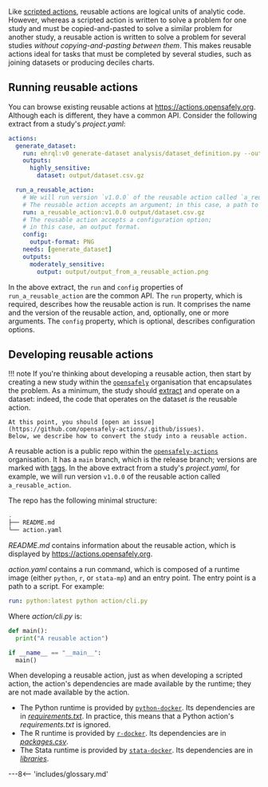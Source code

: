 Like [scripted actions](actions-scripts.md), reusable actions are logical units of analytic code.
However, whereas a scripted action is written to solve a problem for one study and must be copied-and-pasted to solve a similar problem for another study, a reusable action is written to solve a problem for several studies *without copying-and-pasting between them*.
This makes reusable actions ideal for tasks that must be completed by several studies, such as joining datasets or producing deciles charts.

## Running reusable actions

You can browse existing reusable actions at <https://actions.opensafely.org>.
Although each is different, they have a common API.
Consider the following extract from a study's *project.yaml*:

```yaml
actions:
  generate_dataset:
    run: ehrql:v0 generate-dataset analysis/dataset_definition.py --output output/dataset.csv.gz
    outputs:
      highly_sensitive:
        dataset: output/dataset.csv.gz

  run_a_reusable_action:
    # We will run version `v1.0.0` of the reusable action called `a_reusable_action`.
    # The reusable action accepts an argument; in this case, a path to a file.
    run: a_reusable_action:v1.0.0 output/dataset.csv.gz
    # The reusable action accepts a configuration option;
    # in this case, an output format.
    config:
      output-format: PNG
    needs: [generate_dataset]
    outputs:
      moderately_sensitive:
        output: output/output_from_a_reusable_action.png
```

In the above extract, the `run` and `config` properties of `run_a_reusable_action` are the common API.
The `run` property, which is required, describes how the reusable action is run.
It comprises the name and the version of the reusable action, and, optionally, one or more arguments.
The `config` property, which is optional, describes configuration options.

## Developing reusable actions

!!! note
    If you're thinking about developing a reusable action, then start by creating a new study within the [`opensafely`](https://github.com/opensafely) organisation that encapsulates the problem.
    As a minimum, the study should [extract](/ehrql/) and operate on a dataset:
    indeed, the code that operates on the dataset *is* the reusable action.

    At this point, you should [open an issue](https://github.com/opensafely-actions/.github/issues).
    Below, we describe how to convert the study into a reusable action.

A reusable action is a public repo within the [`opensafely-actions`](https://github.com/opensafely-actions) organisation.
It has a `main` branch, which is the release branch;
versions are marked with [tags](https://git-scm.com/book/en/v2/Git-Basics-Tagging).
In the above extract from a study's *project.yaml*, for example, we will run version `v1.0.0` of the reusable action called `a_reusable_action`.

The repo has the following minimal structure:

```sh
.
├── README.md
└── action.yaml
```

*README.md* contains information about the reusable action, which is displayed by <https://actions.opensafely.org>.

*action.yaml* contains a run command, which is composed of a runtime image (either `python`, `r`, or `stata-mp`) and an entry point.
The entry point is a path to a script.
For example:

```yaml
run: python:latest python action/cli.py
```

Where *action/cli.py* is:

```python
def main():
  print("A reusable action")

if __name__ == "__main__":
  main()
```

When developing a reusable action, just as when developing a scripted action, the action's dependencies are made available by the runtime; they are not made available by the action.

* The Python runtime is provided by [`python-docker`](https://github.com/opensafely-core/python-docker).
  Its dependencies are in [*requirements.txt*](https://github.com/opensafely-core/python-docker/blob/main/v1/requirements.txt).
  In practice, this means that a Python action's *requirements.txt* is ignored.
* The R runtime is provided by [`r-docker`](https://github.com/opensafely-core/r-docker).
  Its dependencies are in [*packages.csv*](https://github.com/opensafely-core/r-docker/blob/master/packages.csv).
* The Stata runtime is provided by [`stata-docker`](https://github.com/opensafely-core/stata-docker).
  Its dependencies are in [*libraries*](https://github.com/opensafely-core/stata-docker/tree/main/libraries).

---8<-- 'includes/glossary.md'
